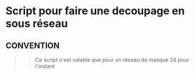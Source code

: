 # Script pour faire une decoupage en sous réseau

## CONVENTION
>> Ce script n'est valable que pour un réseau de masque 24 pour l'instant 

